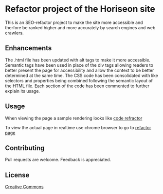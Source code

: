 # Refactor project of the Horiseon site

This is an SEO-refactor project to make the site more accessible and therfore be ranked higher and more accurately by search engines and web crawlers. 

## Enhancements 

The .html file has been updated with alt tags to make it more accessible. Semantic tags have been used in place of the div tags allowing readers to better present the page for accessibility and allow the context to be better determined at the same time. The CSS code has been consolidated with like selectors and properties being combined following the semantic layout of the HTML file. Each section of the code has been commented to further explain its usage.

## Usage

When viewing the page a sample rendering looks like [code refractor](./assets/images/refactor.png)

To view the actual page in realtime use chrome browser to go to [refactor page](https://wpb911.github.io/refactor/)

## Contributing 
Pull requests are welcome.  Feedback is appreciated.

## License
[Creative Commons](license.txt)
